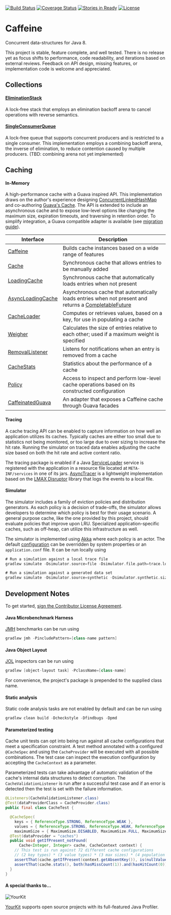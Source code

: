 [![Build Status](https://travis-ci.org/ben-manes/caffeine.svg)](https://travis-ci.org/ben-manes/caffeine)
[![Coverage Status](https://img.shields.io/coveralls/ben-manes/caffeine.svg)](https://coveralls.io/r/ben-manes/caffeine?branch=master)
[![Stories in Ready](https://badge.waffle.io/ben-manes/caffeine.png?label=ready&title=Ready)](https://waffle.io/ben-manes/caffeine)
[![License](http://img.shields.io/:license-apache-blue.svg)](http://www.apache.org/licenses/LICENSE-2.0.html)

# Caffeine

Concurrent data-structures for Java 8.

This project is stable, feature complete, and well tested. There is no release yet as focus
shifts to performance, code readability, and iterations based on external reviews. Feedback on
API design, missing features, or implementation code is welcome and appreciated.

## Collections

#### [EliminationStack](caffeine/src/main/java/com/github/benmanes/caffeine/EliminationStack.java)
A lock-free stack that employs an elimination backoff arena to cancel operations with reverse
semantics.

#### [SingleConsumerQueue](caffeine/src/main/java/com/github/benmanes/caffeine/SingleConsumerQueue.java)
A lock-free queue that supports concurrent producers and is restricted to a single consumer. This
implementation employs a combining backoff arena, the inverse of elimination, to reduce contention
caused by multiple producers. (TBD: combining arena not yet implemented)

## Caching

#### In-Memory
A high-performance cache with a Guava inspired API. This implementation draws on the author's 
experience designing [ConcurrentLinkedHashMap](https://code.google.com/p/concurrentlinkedhashmap/)
and co-authoring [Guava's Cache](https://code.google.com/p/guava-libraries/wiki/CachesExplained).
The API is extended to include an asynchronous cache and to expose low-level options like changing
the maximum size, expiration timeouts, and traversing in retention order. To simplify integration,
a Guava compatible adapter is available (see [migration guide](MIGRATING.md)).

| Interface | Description |
| --------- | ----------- |
| [Caffeine](caffeine/src/main/java/com/github/benmanes/caffeine/cache/Caffeine.java) | Builds cache instances based on a wide range of features |
| [Cache](caffeine/src/main/java/com/github/benmanes/caffeine/cache/Cache.java) | Synchronous cache that allows entries to be manually added |
| [LoadingCache](caffeine/src/main/java/com/github/benmanes/caffeine/cache/LoadingCache.java) | Synchronous cache that automatically loads entries when not present |
| [AsyncLoadingCache](caffeine/src/main/java/com/github/benmanes/caffeine/cache/AsyncLoadingCache.java) |Asynchronous cache that automatically loads entries when not present and returns a [CompletableFuture](https://docs.oracle.com/javase/8/docs/api/java/util/concurrent/CompletableFuture.html) |
| [CacheLoader](caffeine/src/main/java/com/github/benmanes/caffeine/cache/CacheLoader.java) | Computes or retrieves values, based on a key, for use in populating a cache |
| [Weigher](caffeine/src/main/java/com/github/benmanes/caffeine/cache/Weigher.java) | Calculates the size of entries relative to each other; used if a maximum weight is specified |
| [RemovalListener](caffeine/src/main/java/com/github/benmanes/caffeine/cache/RemovalListener.java) | Listens for notifications when an entry is removed from a cache |
| [CacheStats](caffeine/src/main/java/com/github/benmanes/caffeine/cache/stats/CacheStats.java) | Statistics about the performance of a cache |
| [Policy](caffeine/src/main/java/com/github/benmanes/caffeine/cache/Policy.java) | Access to inspect and perform low-level cache operations based on its constructed configuration |
| [CaffeinatedGuava](guava/src/main/java/com/github/benmanes/caffeine/guava/CaffeinatedGuava.java) | An adapter that exposes a Caffeine cache through Guava facades |

#### Tracing
A cache tracing API can be enabled to capture information on how well an application
utilizes its caches. Typically caches are either too small due to statistics not being monitored, or
too large due to over sizing to increase the hit rate. Running the simulator on traced data enables
adjusting the cache size based on both the hit rate and active content ratio.

The tracing package is enabled if a Java [ServiceLoader](http://docs.oracle.com/javase/8/docs/api/java/util/ServiceLoader.html)
service is registered with the application in a resource file located at `META-INF/services` in one
of its jars. [AsyncTracer](tracing/async/src/main/java/com/github/benmanes/caffeine/cache/tracing/async/AsyncTracer.java)
is a lightweight implementation based on the [LMAX Disruptor](https://lmax-exchange.github.io/disruptor/)
library that logs the events to a local file.

#### Simulator
The simulator includes a family of eviction policies and distribution generators. As each policy is
a decision of trade-offs, the simulator allows developers to determine which policy is best for
their usage scenario. A general purpose cache, like the one provided by this project, should
evaluate policies that improve upon LRU. Specialized application-specific caches, such as off-heap,
can utilize this infrastructure as well.

The simulator is implemented using [Akka](http://akka.io/) where each policy is an actor. The
default [configuration](simulator/src/main/resources/reference.conf) can be overridden by system
properties or an `application.conf` file. It can be run locally using

```gradle
# Run a simulation against a local trace file
gradlew simulate -Dsimulator.source=file -Dsimulator.file.path=trace.log

# Run a simulation against a generated data set
gradlew simulate -Dsimulator.source=synthetic -Dsimulator.synthetic.size=1000
```

## Development Notes
To get started, [sign the Contributor License Agreement](https://www.clahub.com/agreements/ben-manes/caffeine).

#### Java Microbenchmark Harness
[JMH](https://github.com/melix/jmh-gradle-plugin) benchmarks can be run using

```gradle
gradlew jmh -PincludePattern=[class-name pattern]
```

#### Java Object Layout
[JOL](http://openjdk.java.net/projects/code-tools/jol) inspectors can be run using

```gradle
gradlew [object-layout task] -PclassName=[class-name]
```

For convenience, the project's package is prepended to the supplied class name.

#### Static analysis
Static code analysis tasks are not enabled by default and can be run using

```gradle
gradlew clean build -Dcheckstyle -Dfindbugs -Dpmd
```

#### Parameterized testing

Cache unit tests can opt into being run against all cache configurations that meet a specification
constraint. A test method annotated with a configured `@CacheSpec` and using the `CacheProvider`
will be executed with all possible combinations. The test case can inspect the execution
configuration by accepting the `CacheContext` as a parameter.

Parameterized tests can take advantage of automatic validation of the cache's internal data
structures to detect corruption. The `CacheValidationListener` is run after a successful test case
and if an error is detected then the test is set with the failure information.

```java
@Listeners(CacheValidationListener.class)
@Test(dataProviderClass = CacheProvider.class)
public final class CacheTest {

  @CacheSpec(
    keys = { ReferenceType.STRONG, ReferenceType.WEAK },
    values = { ReferenceType.STRONG, ReferenceType.WEAK, ReferenceType.SOFT },
    maximumSize = { MaximumSize.DISABLED, MaximumSize.FULL, MaximumSize.UNREACHABLE })
  @Test(dataProvider = "caches")
  public void getIfPresent_notFound(
      Cache<Integer, Integer> cache, CacheContext context) {
    // This test is run against 72 different cache configurations
    // (2 key types) * (3 value types) * (3 max sizes) * (4 population modes)
    assertThat(cache.getIfPresent(context.getAbsentKey()), is(nullValue());
    assertThat(cache.stats(), both(hasMissCount(1)).and(hasHitCount(0)));
  }
}
```

#### A special thanks to...
![YourKit](http://www.yourkit.com/images/yklogo.png)

[YourKit](http://www.yourkit.com) supports open source projects with its full-featured Java Profiler.
